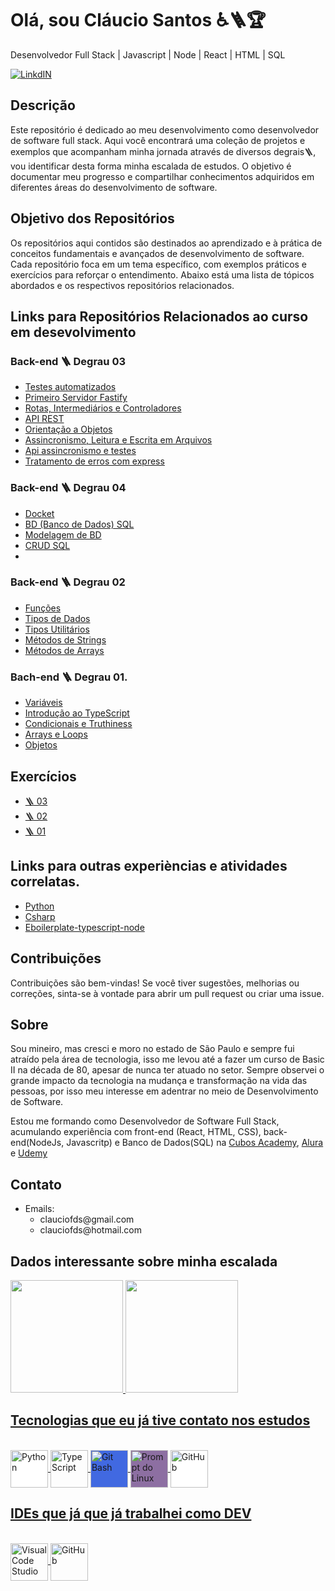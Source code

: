 # Olá, sou Cláucio Santos ♿🪜🏆
Desenvolvedor Full Stack | Javascript | Node | React | HTML | SQL

[![LinkdIN](https://img.shields.io/badge/LinkedIn-0077B5?style=for-the-badge&logo=linkedin&logoColor=white)](https://www.linkedin.com/in/claucio-f-d-dos-santos-a2b46532/)

## Descrição

Este repositório é dedicado ao meu desenvolvimento como desenvolvedor de software full stack. Aqui você encontrará uma coleção de projetos e exemplos que acompanham minha jornada através de diversos degrais🪜, vou identificar desta forma minha escalada de estudos. O objetivo é documentar meu progresso e compartilhar conhecimentos adquiridos em diferentes áreas do desenvolvimento de software.

## Objetivo dos Repositórios

Os repositórios aqui contidos são destinados ao aprendizado e à prática de conceitos fundamentais e avançados de desenvolvimento de software. Cada repositório foca em um tema específico, com exemplos práticos e exercícios para reforçar o entendimento. Abaixo está uma lista de tópicos abordados e os respectivos repositórios relacionados.

## Links para Repositórios Relacionados ao curso em desevolvimento

### Back-end 🪜 Degrau 03
- [Testes automatizados](https://github.com/Clauciofds/Intruducao_Type_Script/tree/main/modulo_03/aulas/01-testes_automatizados)
- [Primeiro Servidor Fastify](https://github.com/Clauciofds/Intruducao_Type_Script/tree/main/modulo_03/aulas/02-primeiro_servidor_fastify)
- [Rotas, Intermediários e Controladores](https://github.com/Clauciofds/Intruducao_Type_Script/tree/main/modulo_03/aulas/04-rotas_itermediaria_controladores)
- [API REST](https://github.com/Clauciofds/Intruducao_Type_Script/tree/main/modulo_03/aulas/05-api_rest)
- [Orientação a Objetos](https://github.com/Clauciofds/Intruducao_Type_Script/tree/main/modulo_03/aulas/06-orientacao_objetos)
- [Assincronismo, Leitura e Escrita em Arquivos](https://github.com/Clauciofds/Intruducao_Type_Script/tree/main/modulo_03/aulas/08-assincronismo_leteitura_escrita_arq)
- [Api assincronismo e testes](https://github.com/Clauciofds/Intruducao_Type_Script/tree/main/modulo_03/aulas/09-api_assincronismo_testes)
- [Tratamento de erros com express](https://github.com/Clauciofds/Intruducao_Type_Script/tree/main/modulo_03/aulas/10-tratamento_de_erros_heran%C3%A7a_polimorfismo)

### Back-end 🪜 Degrau 04
- [Docket](https://github.com/Clauciofds/Intruducao_Type_Script/tree/main/modulo_04/aulas/01-introducao_docker_dockerCompose)
- [BD (Banco de Dados) SQL](https://github.com/Clauciofds/Intruducao_Type_Script/tree/main/modulo_04/aulas/03-consulta_SQL)
- [Modelagem de BD](https://github.com/Clauciofds/Intruducao_Type_Script/tree/main/modulo_04/aulas/04-modelagem_de_dados)
- [CRUD SQL](https://github.com/Clauciofds/Intruducao_Type_Script/tree/main/modulo_04/aulas/05-crud_sql)
- 
### Back-end 🪜 Degrau 02
- [Funções](https://github.com/Clauciofds/Intruducao_Type_Script/tree/main/modulo_02/aulas/01-funcoes)
- [Tipos de Dados](https://github.com/Clauciofds/Intruducao_Type_Script/tree/main/modulo_02/aulas/02-tipos_de_dados_II)
- [Tipos Utilitários](https://github.com/Clauciofds/Intruducao_Type_Script/tree/main/modulo_02/aulas/03-tipos_utilitarios_ts)
- [Métodos de Strings](https://github.com/Clauciofds/Intruducao_Type_Script/tree/main/modulo_02/aulas/04-metodos_strings)
- [Métodos de Arrays](https://github.com/Clauciofds/Intruducao_Type_Script/tree/main/modulo_02/aulas/05-metodos_arrays)

### Bach-end 🪜 Degrau 01.
- [Variáveis](https://github.com/Clauciofds/Intruducao_Type_Script/tree/main/modulo_01/aulas/01-variaveis)
- [Introdução ao TypeScript](https://github.com/Clauciofds/Intruducao_Type_Script/tree/main/modulo_01/aulas/02-introducao_typescript)
- [Condicionais e Truthiness](https://github.com/Clauciofds/Intruducao_Type_Script/tree/main/modulo_01/aulas/03-condicionais)
- [Arrays e Loops](https://github.com/Clauciofds/Intruducao_Type_Script/tree/main/modulo_01/aulas/04-array_loop)
- [Objetos](https://github.com/Clauciofds/Intruducao_Type_Script/tree/main/modulo_01/aulas/05-objetos)


## Exercícios
- [🪜 03](https://github.com/Clauciofds/Intruducao_Type_Script/tree/main/modulo_03/exercicios)
- [🪜 02](https://github.com/Clauciofds/Intruducao_Type_Script/tree/main/modulo_02/exercicios)
- [🪜 01](https://github.com/Clauciofds/Intruducao_Type_Script/tree/main/modulo_01/exercicios)

## Links para outras experièncias e atividades correlatas.
- [Python](https://github.com/Clauciofds/Curso_Python_Introducao)
- [Csharp](https://github.com/Clauciofds/CSharp_Intruducao)
- [Eboilerplate-typescript-node ](https://github.com/Clauciofds/boilerplate-typescript-node)



## Contribuições

Contribuições são bem-vindas! Se você tiver sugestões, melhorias ou correções, sinta-se à vontade para abrir um pull request ou criar uma issue.

## Sobre

Sou mineiro, mas cresci e moro no estado de São Paulo e sempre fui atraído pela área de tecnologia, isso me levou até a fazer um curso de Basic II na década de 80, apesar de nunca ter atuado no setor. Sempre observei o grande impacto da tecnologia na mudança e transformação na vida das pessoas, por isso meu interesse em adentrar no meio de Desenvolvimento de Software.

Estou me formando como Desenvolvedor de Software Full Stack, acumulando experiência com front-end (React, HTML, CSS), back-end(NodeJs, Javascritp) e Banco de Dados(SQL)
na [Cubos Academy](https://cubos.academy/), [Alura](https://www.alura.com.br/) e [Udemy](https://www.udemy.com/pt/)

## Contato

- Emails: 
  - <div>clauciofds@gmail.com
  - <div>clauciofds@hotmail.com





## Dados interessante sobre minha escalada


<div>
<a href="https://github.com/Clauciofds">
<img loading="lazy" height="180em" src="https://github-readme-stats.vercel.app/api/top-langs/?username=Clauciofds&layout=compact&langs_count=7&theme=dracula"/>
<img loading="lazy" height="180em" src="https://github-readme-stats.vercel.app/api?username=Clauciofds&show_icons=true&theme=dracula&include_all_commits=true&count_private=true"/>
</div>


## Tecnologias que eu já tive contato nos estudos
<div style="display: inline_block"><br/>
  <img align="center" alt="Python" width="60" height="60" title="Python" style="background-color: #FFf;" src="https://cdn.jsdelivr.net/gh/devicons/devicon@latest/icons/python/python-original-wordmark.svg" />
  <img align="center" alt="TypeScript" width="60" height="60" title="Type Script" src="https://cdn.jsdelivr.net/gh/devicons/devicon@latest/icons/typescript/typescript-plain.svg" />
  <img align="center" alt="Git Bash" width="60" height="60" title="Git Bash" style="background-color: #4169E1;" src="https://cdn.jsdelivr.net/gh/devicons/devicon@latest/icons/bash/bash-plain.svg" />
  <img align="center" alt="Prompt do Linux" width="60" height="60" title="Prompt Linux" style="background-color: #4169;" src="https://cdn.jsdelivr.net/gh/devicons/devicon@latest/icons/linux/linux-original.svg" />
  <img align="center" alt="GitHub" width="60" height="60" title="GitHub" style="background-color: #FFFFFF;" src="https://cdn.jsdelivr.net/gh/devicons/devicon@latest/icons/github/github-original-wordmark.svg" />
</div>

## IDEs que já que já trabalhei como DEV
<div style="display: inline_block"><br/>
<img align="center" alt="Visual Code Studio" width="60" height="60" title="Visual Code Studio" src="https://cdn.jsdelivr.net/gh/devicons/devicon@latest/icons/visualstudio/visualstudio-original.svg" />
<img align="center" alt="GitHub" width="60" height="60" title="Pycharm" src="https://cdn.jsdelivr.net/gh/devicons/devicon@latest/icons/pycharm/pycharm-original.svg" />
</div><br/>


#
